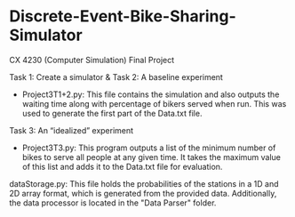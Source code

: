 # Discrete-Event-Bike-Sharing-Simulator
CX 4230 (Computer Simulation) Final Project 

Task 1: Create a simulator & Task 2: A baseline experiment
- Project3T1+2.py: This file contains the simulation and also outputs the waiting time along with percentage of bikers served when run. This was used to generate the first part of the Data.txt file.

Task 3: An “idealized” experiment
- Project3T3.py: This program outputs a list of the minimum number of bikes to serve all people at any given time. It takes the maximum value of this list and adds it to the Data.txt file for evaluation.

dataStorage.py: This file holds the probabilities of the stations in a 1D and 2D array format, which is generated from the provided data. Additionally, the data processor is located in the "Data Parser" folder.
